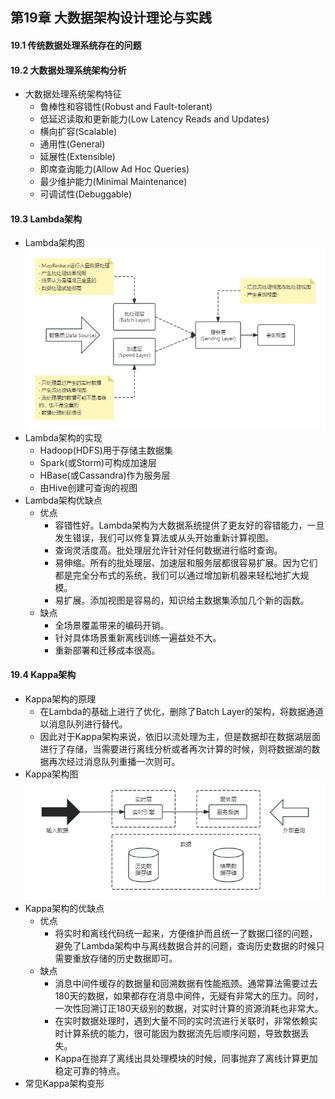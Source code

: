 ## 第19章 大数据架构设计理论与实践
#### 19.1 传统数据处理系统存在的问题
#### 19.2 大数据处理系统架构分析
- 大数据处理系统架构特征
	- 鲁棒性和容错性(Robust and Fault-tolerant)
	- 低延迟读取和更新能力(Low Latency Reads and Updates)
	- 横向扩容(Scalable)
	- 通用性(General)
	- 延展性(Extensible)
	- 即席查询能力(Allow Ad Hoc Queries)
	- 最少维护能力(Minimal Maintenance)
	- 可调试性(Debuggable)
#### 19.3 Lambda架构
- Lambda架构图
![Lambda](Lambda.png)
- Lambda架构的实现
	- Hadoop(HDFS)用于存储主数据集
	- Spark(或Storm)可构成加速层
	- HBase(或Cassandra)作为服务层
	- 由Hive创建可查询的视图
- Lambda架构优缺点
	- 优点
		- 容错性好。Lambda架构为大数据系统提供了更友好的容错能力，一旦发生错误，我们可以修复算法或从头开始重新计算视图。
		- 查询灵活度高。批处理层允许针对任何数据进行临时查询。
		- 易伸缩。所有的批处理层、加速层和服务层都很容易扩展。因为它们都是完全分布式的系统，我们可以通过增加新机器来轻松地扩大规模。
		- 易扩展。添加视图是容易的，知识给主数据集添加几个新的函数。
	- 缺点
		- 全场景覆盖带来的编码开销。
		- 针对具体场景重新离线训练一遍益处不大。
		- 重新部署和迁移成本很高。
#### 19.4 Kappa架构
- Kappa架构的原理
	- 在Lambda的基础上进行了优化，删除了Batch Layer的架构，将数据通道以消息队列进行替代。
	- 因此对于Kappa架构来说，依旧以流处理为主，但是数据却在数据湖层面进行了存储，当需要进行离线分析或者再次计算的时候，则将数据湖的数据再次经过消息队列重播一次则可。
- Kappa架构图
![Kappa](Kappa.png)
- Kappa架构的优缺点
	- 优点
		- 将实时和离线代码统一起来，方便维护而且统一了数据口径的问题，避免了Lambda架构中与离线数据合并的问题，查询历史数据的时候只需要重放存储的历史数据即可。
	- 缺点
		- 消息中间件缓存的数据量和回溯数据有性能瓶颈。通常算法需要过去180天的数据，如果都存在消息中间件，无疑有非常大的压力。同时，一次性回溯订正180天级别的数据，对实时计算的资源消耗也非常大。
		- 在实时数据处理时，遇到大量不同的实时流进行关联时，非常依赖实时计算系统的能力，很可能因为数据流先后顺序问题，导致数据丢失。
		- Kappa在抛弃了离线出具处理模块的时候，同事抛弃了离线计算更加稳定可靠的特点。
- 常见Kappa架构变形